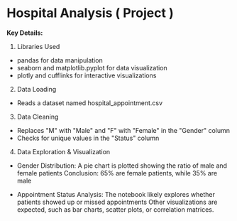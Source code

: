 # Hospital Analysis ( Project ) #

**Key Details:**
1. Libraries Used
- pandas for data manipulation
- seaborn and matplotlib.pyplot for data visualization
- plotly and cufflinks for interactive visualizations

2. Data Loading
- Reads a dataset named hospital_appointment.csv

3. Data Cleaning
- Replaces "M" with "Male" and "F" with "Female" in the "Gender" column
- Checks for unique values in the "Status" column

4. Data Exploration & Visualization
- Gender Distribution:
   A pie chart is plotted showing the ratio of male and female patients
   Conclusion: 65% are female patients, while 35% are male

- Appointment Status Analysis:
  The notebook likely explores whether patients showed up or missed appointments
  Other visualizations are expected, such as bar charts, scatter plots, or correlation matrices.
